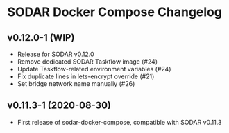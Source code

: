 # SODAR Docker Compose Changelog

## v0.12.0-1 (WIP)

- Release for SODAR v0.12.0
- Remove dedicated SODAR Taskflow image (#24)
- Update Taskflow-related environment variables (#24)
- Fix duplicate lines in lets-encrypt override (#21)
- Set bridge network name manually (#26)

## v0.11.3-1 (2020-08-30)

- First release of sodar-docker-compose, compatible with SODAR v0.11.3
